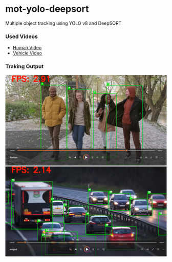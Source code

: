 # mot-yolo-deepsort
Multiple object tracking using YOLO v8 and DeepSORT

### Used Videos
- [Human Video](https://www.pexels.com/video/people-walking-a-brick-path-walk-in-a-park-3253272/)
- [Vehicle Video](https://www.pexels.com/video/different-kinds-of-vehicles-on-the-freeway-2053100/)

### Traking Output
![Human Tracking](human.png)
![Vehicle Tracking](vehicle.png)